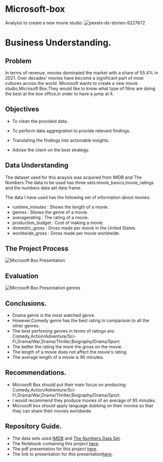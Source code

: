# Microsoft-box
Analysis to create a new movie studio.
![pexels-ds-stories-9227672](https://user-images.githubusercontent.com/117109653/202164207-6c4a8acb-de3a-4228-bf07-a8870bb426ce.jpg)

# Business Understanding.
## Problem 
In terms of revenue, movies dominated the market with a share of 55.4% in 2021. Over decades' movies have become a significant part of most cultures across the world. Microsoft wants to create a new movie studio,Microsoft Box.They would like to know what type of films are doing the best at the box office,in order to have a jump at it.


## Objectives

- To clean the provided data.

- To perform data aggregration to provide relevant findings.

- Translating the findings into actionable insights.

- Advise the client on the best strategy.


## Data Understanding

The dataset used for this anaysis was acquired from IMDB and The Numbers.The data to be used has three sets:movie_basics,movie_ratings and the numbers data set data frame.

The data I have used has the following set of information about movies:

- runtime_minutes : Shows the length of a movie.
- genres : Shows the genre of a movie.
- averagerating : The rating of a movie.
- production_budget : Cost of making a movie.
- domestic_gross : Gross made per movie in the United States.
- worldwide_gross : Gross made per movie worldwide.


## The Project Process
![Microsoft Box Presentation](https://user-images.githubusercontent.com/117109653/202891574-dd69d406-9fad-44be-92d0-898e5bb3d8b7.png)

## Evaluation 

![Microsoft Box Presentation genres](https://user-images.githubusercontent.com/117109653/202899992-1c675b53-6dba-4296-8ba9-304036448009.png)



## Conclusions.

- Drama genre is the most watched genre.
- However,Comedy genre has the best rating in comparison to all the other genres.
- The best perfoming genres in terms of ratings are: Comedy,Action/Adventure/Sci- Fi,Drama/War,Drama/Thriller,Biography/Drama/Sport.
- The better the rating the more the gross on the movie.
- The length of a movie does not affect the movie's rating.
- The average length of a movie is 95 minutes.


## Recommendations.
- Microsoft Box should put their main focus on producing: Comedy,Action/Adventure/Sci- Fi,Drama/War,Drama/Thriller,Biography/Drama/Sport.
- I would recommend they produce movies of an average of 95 minutes.
- Microsoft box should apply language dubbing on their movies so that they can share their movies worldwide.


## Repository Guide.
- The data sets used [IMDB](https://www.imdb.com/) and [The Numbers Data Set](https://www.the-numbers.com/).
- The Notebook containing this project [here](https://github.com/Lucille-Wanjiku-Njuguna/Microsoft-box/blob/main/Microsoft%20box%20Notebook.ipynb).
- The pdf presentation for this project [here](https://github.com/Lucille-Wanjiku-Njuguna/Microsoft-box/blob/main/microsoftboxpresentation.pdf).
- The link to presentation for this presentation[here](https://www.canva.com/design/DAFSbC1U1fk/3T6InSlkec2ZeqknRCdKFg/view?utm_content=DAFSbC1U1fk&utm_campaign=designshare&utm_medium=link2&utm_source=sharebutton).
